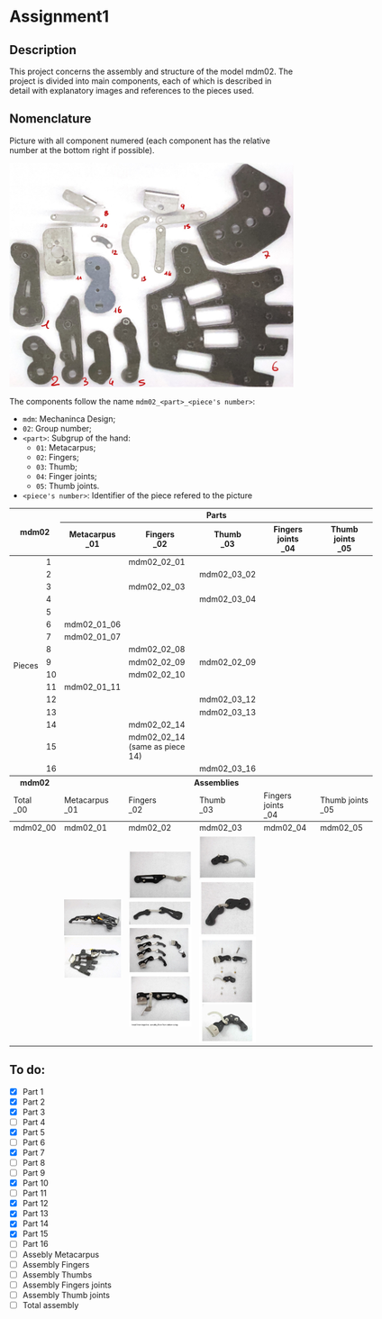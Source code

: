 # Assignment1

## Description

This project concerns the assembly and structure of the model mdm02. The project is divided into main components, each of which is described in detail with explanatory images and references to the pieces used.

## Nomenclature

Picture with all component numered (each component has the relative number at the bottom right if possible).

![](imgs/numered_components.jpg)

The components follow the name `mdm02_<part>_<piece's number>`:

- `mdm`: Mechaninca Design;
- `02`: Group number;
- `<part>`: Subgrup of the hand:
  - `01`: Metacarpus;
  - `02`: Fingers;
  - `03`: Thumb;
  - `04`: Finger joints;
  - `05`: Thumb joints.
- `<piece's number>`: Identifier of the piece refered to the picture

<table style="undefined;table-layout: fixed; width: 645px"><colgroup>
<col style="width: 56px">
<col style="width: 28px">
<col style="width: 107px">
<col style="width: 133px">
<col style="width: 107px">
<col style="width: 107px">
<col style="width: 107px">
</colgroup>
<thead>
  <tr>
    <th colspan="2" rowspan="2">mdm02<br></th>
    <th colspan="5">Parts</th>
  </tr>
  <tr>
    <th>Metacarpus<br>_01</th>
    <th>Fingers<br>_02</th>
    <th>Thumb<br>_03</th>
    <th>Fingers joints<br>_04</th>
    <th>Thumb joints<br>_05</th>
  </tr>
</thead>
<tbody>
  <tr>
    <td class="tg-9wq8" rowspan="16">Pieces</td>
    <td class="tg-0pky">1</td>
    <td class="tg-0pky"></td>
    <td class="tg-0pky"><span style="font-weight:400;font-style:normal;text-decoration:none">mdm02_02_01</span></td>
    <td class="tg-0pky"></td>
    <td class="tg-0pky"><span style="font-weight:400;font-style:normal;text-decoration:none"></span></td>
    <td class="tg-0pky"><span style="font-weight:400;font-style:normal;text-decoration:none"></span></td>
  </tr>
  <tr>
    <td class="tg-0pky">2</td>
    <td class="tg-0pky"></td>
    <td class="tg-0pky"></td>
    <td class="tg-0pky"><span style="font-weight:400;font-style:normal;text-decoration:none">mdm02_03_02</span></td>
    <td class="tg-0pky"><span style="font-weight:400;font-style:normal;text-decoration:none"></span></td>
    <td class="tg-0pky"><span style="font-weight:400;font-style:normal;text-decoration:none"></span></td>
  </tr>
  <tr>
    <td class="tg-0pky">3</td>
    <td class="tg-0pky"></td>
    <td class="tg-c3ow">mdm02_02_03</td>
    <td class="tg-0pky"></td>
    <td class="tg-0pky"><span style="font-weight:400;font-style:normal;text-decoration:none"></span></td>
    <td class="tg-0pky"><span style="font-weight:400;font-style:normal;text-decoration:none"></span></td>
  </tr>
  <tr>
    <td class="tg-0pky">4</td>
    <td class="tg-0pky"></td>
    <td class="tg-0pky"></td>
    <td class="tg-0pky"><span style="font-weight:400;font-style:normal;text-decoration:none">mdm02_03_04</span></td>
    <td class="tg-0pky"><span style="font-weight:400;font-style:normal;text-decoration:none"></span></td>
    <td class="tg-0pky"></td>
  </tr>
  <tr>
    <td class="tg-0pky">5</td>
    <td class="tg-0pky"></td>
    <td class="tg-0pky"><span style="font-weight:400;font-style:normal;text-decoration:none"></span></td>
    <td class="tg-0pky"></td>
    <td class="tg-0pky"></td>
    <td class="tg-0pky"></td>
  </tr>
  <tr>
    <td class="tg-0pky">6</td>
    <td class="tg-c3ow">mdm02_01_06</td>
    <td class="tg-c3ow"></td>
    <td class="tg-c3ow"></td>
    <td class="tg-c3ow"></td>
    <td class="tg-c3ow"></td>
  </tr>
  <tr>
    <td class="tg-0pky">7</td>
    <td class="tg-c3ow">mdm02_01_07</td>
    <td class="tg-c3ow"></td>
    <td class="tg-c3ow"></td>
    <td class="tg-c3ow"></td>
    <td class="tg-c3ow"></td>
  </tr>
  <tr>
    <td class="tg-0pky">8</td>
    <td class="tg-0pky"></td>
    <td class="tg-0pky"><span style="font-weight:400;font-style:normal;text-decoration:none">mdm02_02_08</span></td>
    <td class="tg-0pky"></td>
    <td class="tg-0pky"></td>
    <td class="tg-0pky"></td>
  </tr>
  <tr>
    <td class="tg-0pky">9</td>
    <td class="tg-0pky"></td>
    <td class="tg-0pky"><span style="font-weight:400;font-style:normal;text-decoration:none">mdm02_02_09</span></td>
    <td class="tg-0pky"><span style="font-weight:400;font-style:normal;text-decoration:none">mdm02_02_09</span></td>
    <td class="tg-0pky"></td>
    <td class="tg-0pky"></td>
  </tr>
  <tr>
    <td class="tg-0pky">10</td>
    <td class="tg-0pky"></td>
    <td class="tg-0pky"><span style="font-weight:400;font-style:normal;text-decoration:none">mdm02_02_10</span></td>
    <td class="tg-0pky"></td>
    <td class="tg-0pky"></td>
    <td class="tg-0pky"></td>
  </tr>
  <tr>
    <td class="tg-0pky">11</td>
    <td class="tg-c3ow">mdm02_01_11</td>
    <td class="tg-0pky"></td>
    <td class="tg-0pky"></td>
    <td class="tg-0pky"></td>
    <td class="tg-0pky"></td>
  </tr>
  <tr>
    <td class="tg-0pky">12</td>
    <td class="tg-0pky"></td>
    <td class="tg-0pky"></td>
    <td class="tg-0pky"><span style="font-weight:400;font-style:normal;text-decoration:none">mdm02_03_12</span></td>
    <td class="tg-0pky"></td>
    <td class="tg-0pky"></td>
  </tr>
  <tr>
    <td class="tg-0pky">13</td>
    <td class="tg-0pky"></td>
    <td class="tg-0pky"></td>
    <td class="tg-0pky"><span style="font-weight:400;font-style:normal;text-decoration:none">mdm02_03_13</span></td>
    <td class="tg-0pky"></td>
    <td class="tg-0pky"></td>
  </tr>
  <tr>
    <td class="tg-0pky">14</td>
    <td class="tg-0pky"></td>
    <td class="tg-0pky"><span style="font-weight:400;font-style:normal;text-decoration:none">mdm02_02_14</span></td>
    <td class="tg-0pky"></td>
    <td class="tg-0pky"></td>
    <td class="tg-c3ow"></td>
  </tr>
  <tr>
    <td class="tg-0pky">15</td>
    <td class="tg-0pky"></td>
    <td class="tg-0pky"><span style="font-weight:400;font-style:normal;text-decoration:none">mdm02_02_14 (same as piece 14)</span></td>
    <td class="tg-0pky"></td>
    <td class="tg-0pky"></td>
    <td class="tg-0pky"></td>
  </tr>
  <tr>
    <td class="tg-0pky">16</td>
    <td class="tg-0pky"></td>
    <td class="tg-0pky"></td>
    <td class="tg-0pky"><span style="font-weight:400;font-style:normal;text-decoration:none">mdm02_03_16</span></td>
    <td class="tg-0pky"></td>
    <td class="tg-0pky"></td>
  </tr>
  <thead>
  <tr>
    <th colspan="2">mdm02<br></th>
    <th colspan="5">Assemblies</th>
  </tr>
  <tr>
    <td colspan="2">Total<br>_00</td>
    <td>Metacarpus<br>_01</td>
    <td>Fingers<br>_02</td>
    <td>Thumb<br>_03</td>
    <td>Fingers joints<br>_04</td>
    <td>Thumb joints<br>_05</td>
  </tr>
  </thead>
  <tr>
    <td colspan="2">mdm02_00</td>
    <td>mdm02_01</td>
    <td>mdm02_02</td>
    <td>mdm02_03</td>
    <td>mdm02_04</td>
    <td>mdm02_05</td>
  </tr>
  <tr>
    <td colspan="2"></td>
    <td><img src="./imgs/image%201.png" alt="metacarpus"> <img src="./imgs/image%202.png" alt="metacarpus"></td>
    <td><img src="./imgs/image%203.png" alt="fingers"> <img src="./imgs/image%204.png" alt="fingers"> <img src="./imgs/image%205.png" alt="fingers"> <img src="./imgs/image%206.png" alt="fingers"></td>
    <td><img src="./imgs/image%207.png" alt="thumb"> <img src="./imgs/image%208.png" alt="thumb"> <img src="./imgs/image%209.png" alt="thumb"></td>
    <td></td>
    <td></td>
  </tr>
</tbody></table>

## To do:

- [x] Part 1
- [x] Part 2
- [x] Part 3
- [ ] Part 4
- [x] Part 5
- [ ] Part 6
- [x] Part 7
- [ ] Part 8
- [ ] Part 9
- [x] Part 10
- [ ] Part 11
- [x] Part 12
- [x] Part 13
- [x] Part 14
- [x] Part 15
- [ ] Part 16
- [ ] Assebly Metacarpus
- [ ] Assembly Fingers
- [ ] Assembly Thumbs
- [ ] Assembly Fingers joints
- [ ] Assembly Thumb joints
- [ ] Total assembly
